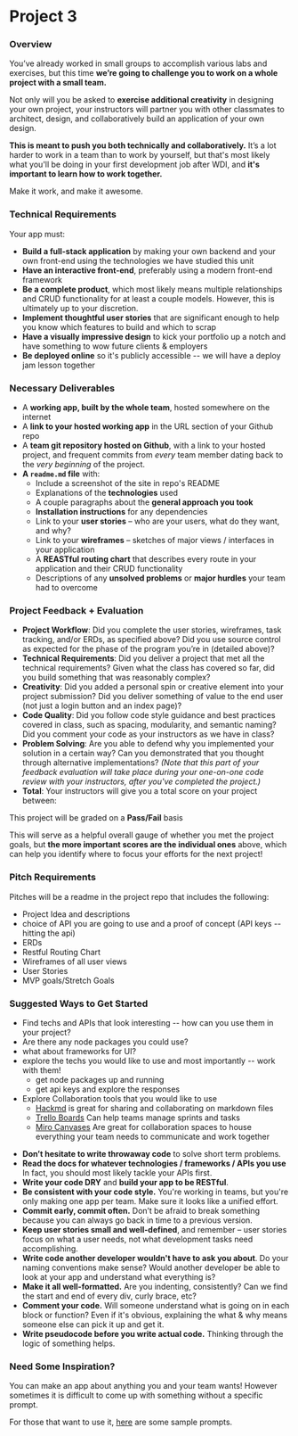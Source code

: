 # Project 3

### Overview

You’ve already worked in small groups to accomplish various labs and exercises, but this time **we’re going to challenge you to work on a whole project with a small team.**

Not only will you be asked to **exercise additional creativity** in designing your own project, your instructors will partner you with other classmates to architect, design, and collaboratively build an application of your own design.

**This is meant to push you both technically and collaboratively.** It’s a lot harder to work in a team than to work by yourself, but that's most likely what you'll be doing in your first development job after WDI, and **it's important to learn how to work together.**

Make it work, and make it awesome.

### Technical Requirements

Your app must:

* **Build a full-stack application** by making your own backend and your own front-end using the technologies we have studied this unit
* **Have an interactive front-end**, preferably using a modern front-end framework
* **Be a complete product**, which most likely means multiple relationships and CRUD functionality for at least a couple models. However, this is ultimately up to your discretion.
* **Implement thoughtful user stories** that are significant enough to help you know which features to build and which to scrap
* **Have a visually impressive design** to kick your portfolio up a notch and have something to wow future clients & employers
* **Be deployed online** so it's publicly accessible -- we will have a deploy jam lesson together

### Necessary Deliverables

* A **working app, built by the whole team**, hosted somewhere on the internet
* A **link to your hosted working app** in the URL section of your Github repo
* A **team git repository hosted on Github**, with a link to your hosted project, and frequent commits from _every_ team member dating back to the _very beginning_ of the project.
* **A `readme.md` file** with:
  * Include a screenshot of the site in repo's README
  * Explanations of the **technologies** used
  * A couple paragraphs about the **general approach you took**
  * **Installation instructions** for any dependencies
  * Link to your **user stories** – who are your users, what do they want, and why?
  * Link to your **wireframes** – sketches of major views / interfaces in your application
  * A **REASTful routing chart** that describes every route in your application and their CRUD functionality
  * Descriptions of any **unsolved problems** or **major hurdles** your team had to overcome

### Project Feedback + Evaluation

* **Project Workflow**: Did you complete the user stories, wireframes, task tracking, and/or ERDs, as specified above? Did you use source control as expected for the phase of the program you’re in \(detailed above\)?
* **Technical Requirements**: Did you deliver a project that met all the technical requirements? Given what the class has covered so far, did you build something that was reasonably complex?
* **Creativity**: Did you added a personal spin or creative element into your project submission? Did you deliver something of value to the end user \(not just a login button and an index page\)?
* **Code Quality**: Did you follow code style guidance and best practices covered in class, such as spacing, modularity, and semantic naming? Did you comment your code as your instructors as we have in class?
* **Problem Solving**: Are you able to defend why you implemented your solution in a certain way? Can you demonstrated that you thought through alternative implementations? _\(Note that this part of your feedback evaluation will take place during your one-on-one code review with your instructors, after you've completed the project.\)_
* **Total**: Your instructors will give you a total score on your project between:

This project will be graded on a **Pass/Fail** basis

This will serve as a helpful overall gauge of whether you met the project goals, but **the more important scores are the individual ones** above, which can help you identify where to focus your efforts for the next project!

### Pitch Requirements

Pitches will be a readme in the project repo that includes the following:

* Project Idea and descriptions
* choice of API you are going to use and a proof of concept (API keys -- hitting the api) 
* ERDs
* Restful Routing Chart
* Wireframes of all user views
* User Stories
* MVP goals/Stretch Goals

### Suggested Ways to Get Started

- Find techs and APIs that look interesting -- how can you use them in your project?
- Are there any node packages you could use?
- what about frameworks for UI?
- explore the techs you would like to use and most importantly -- work with them!
  - get node packages up and running
  - get api keys and explore the responses
- Explore Collaboration tools that you would like to use
  - [Hackmd](https://hackmd.io/) is great for sharing and collaborating on markdown files
  - [Trello Boards](https://trello.com/) Can help teams manage sprints and tasks
  - [Miro Canvases](https://miro.com/) Are great for collaboration spaces to house everything your team needs to communicate and work together

* **Don’t hesitate to write throwaway code** to solve short term problems.
* **Read the docs for whatever technologies / frameworks / APIs you use** In fact, you should most likely tackle your APIs first.
* **Write your code DRY** and **build your app to be RESTful**.
* **Be consistent with your code style.** You're working in teams, but you're only making one app per team. Make sure it looks like a unified effort.
* **Commit early, commit often.** Don’t be afraid to break something because you can always go back in time to a previous version.
* **Keep user stories small and well-defined**, and remember – user stories focus on what a user needs, not what development tasks need accomplishing.
* **Write code another developer wouldn't have to ask you about**. Do your naming conventions make sense? Would another developer be able to look at your app and understand what everything is?
* **Make it all well-formatted.** Are you indenting, consistently? Can we find the start and end of every div, curly brace, etc?
* **Comment your code.** Will someone understand what is going on in each block or function? Even if it's obvious, explaining the what & why means someone else can pick it up and get it.
* **Write pseudocode before you write actual code.** Thinking through the logic of something helps.

### Need Some Inspiration?

You can make an app about anything you and your team wants! However sometimes it is difficult to come up with something without a specific prompt. 

For those that want to use it, [here](https://github.com/WDI-SEA/project-3-ideas) are some sample prompts. 


